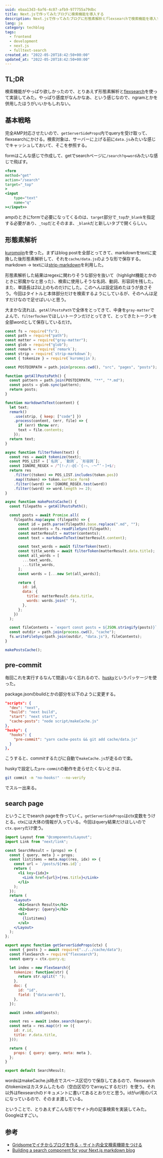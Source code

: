 ```yaml
---
uuid: ebaa13d3-6af6-4c07-afb9-977755a79dbc
title: Next.jsで作ってみたブログに検索機能を導入する
description: Next.jsで作ってみたブログに形態素解析とflexsearchで検索機能を導入する
lang: ja
category: techblog
tags:
  - frontend
  - development
  - next.js
  - fulltext-search
created_at: "2022-05-20T18:42:50+00:00"
updated_at: "2022-05-20T18:42:50+00:00"
---
```


## TL;DR

検索機能がやっぱり欲しかったので、とりあえず形態素解析と[flexsearch](https://github.com/nextapps-de/flexsearch)を使って実装してみた。やっぱり感度がなんかなあ、という感じなので、ngramとかを併用したほうがいいかもしれない。

## 基本戦略

完全AMP対応させたいので、`getServerSideProps`内でqueryを受け取って、flexsearchにかける。検索対象は、サーバーに上げる前に`data.js`みたいな感じでキャッシュしておいて、そこを参照する。

formはこんな感じで作成して、getでsearchページに`/search?q=word`みたいな感じで飛ばす。

```jsx
<form
method="get"
action="/search"
target="_top"
>
<input
    type="text"
    name="q"
></input>>
```

ampのときにformで必要になってくるのは、`target`部分で`_top`か`_blank`を指定する必要があり、`_top`だとそのまま、`_blank`だと新しいタブで開くらしい。

## 形態素解析

[kuromojin](https://github.com/azu/kuromojin)を使った。まずはblog postを全部とってきて、markdownをtextに変換した後形態素解析して、それを`cache/data.js`のような形で保存する。markdown -> textには[strip-markdown](https://github.com/remarkjs/strip-markdown)を利用した。

形態素解析した結果はregexに関わりそうな部分を抜いて（highlight機能とかのときに邪魔かなと思った）、検索に使用しそうな名詞、動詞、形容詞を残した。また、単語長は2以上のものだけにした。このへんは設定詰めたほうが良さそう。今回はタイトルと本体部分だけを検索するようにしているが、そのへんは足すだけなので足せばいいと思う。

大まかな流れは、`getAllPostsPath`で全体をとってきて、中身を`gray-matter`でよんで、`filterTocken`でほしいトークンだけとってきて、とってきたトークンを全部wordとして保存しているだけ。

```js:title=makeCache.js
const fs = require("fs");
const path = require("path");
const matter = require("gray-matter");
const glob = require("glob");
const remark = require(`remark`);
const strip = require(`strip-markdown`);
const { tokenize } = require(`kuromojin`);

const POSTDIRPATH = path.join(process.cwd(), "src", "pages", "posts");

function getAllPostsPath() {
  const pattern = path.join(POSTDIRPATH, "**", "*.md");
  const posts = glob.sync(pattern);
  return posts;
}

function markdownToText(content) {
  let text;
  remark()
    .use(strip, { keep: ["code"] })
    .process(content, (err, file) => {
      if (err) throw err;
      text = file.contents;
    });
  return text;
}

async function filterToken(text) {
  const res = await tokenize(text);
  const POS_LIST = [`名詞`, `動詞`, `形容詞`];
  const IGNORE_REGEX = /^[!-/:-@[-`{-~、-〜”’・]+$/;
  return res
    .filter((token) => POS_LIST.includes(token.pos))
    .map((token) => token.surface_form)
    .filter((word) => !IGNORE_REGEX.test(word))
    .filter((word) => word.length >= 2);
}

async function makePostsCache() {
  const filepaths = getAllPostsPath();

  const posts = await Promise.all(
    filepaths.map(async (filepath) => {
      const id = path.parse(filepath).base.replace(".md", "");
      const contents = fs.readFileSync(filepath);
      const matterResult = matter(contents);
      const text = markdownToText(matterResult.content);

      const text_words = await filterToken(text);
      const title_words = await filterToken(matterResult.data.title);
      const all_words = [
        ...text_words,
        ...title_words,
      ];
      const words = [...new Set(all_words)];

      return {
        id: id,
        data: {
          title: matterResult.data.title,
          words: words.join(" "),
        },
      };
    })
  );

  const fileContents = `export const posts = ${JSON.stringify(posts)}`;
  const outdir = path.join(process.cwd(), "cache");
  fs.writeFileSync(path.join(outdir, "data.js"), fileContents);
}

makePostsCache();
```

## pre-commit

毎回これを実行するなんて間違いなく忘れるので、[husky](https://github.com/typicode/husky)というパッケージを使った。

package.jsonのbuildとかの部分を以下のように変更する。

```json:title=package.json
"scripts": {
  "dev": "next",
  "build": "next build",
  "start": "next start",
  "cache-posts": "node script/makeCache.js" 
},
"husky": {
  "hooks": {
    "pre-commit": "yarn cache-posts && git add cache/data.js"
  }
},
```

こうすると、commitするたびに自動で`makeCache.js`が走るので楽。

huskyで設定した`pre-commit`の動作を走らせたくないときは、

```bash
git commit -m "no-hooks!" --no-verify
```

でスルー出来る。

## search page

ということでsearch pageを作っていく。`getServerSideProps`はctx変数をうけとる。ctxには大体の情報が入っている。今回はquery結果だけほしいので`ctx.query`だけ使う。

```jsx
import Layout from "@components/Layout";
import Link from "next/link";

const SearchResult = (props) => {
  const { query, meta } = props;
  const listitems = meta.map((res, idx) => {
    const url = `/posts/${res.id}`;
    return (
      <li key={idx}>
        <Link href={url}>{res.title}</Link>
      </li>
    );
  });
  return (
    <Layout>
      <h1>Search Results</h1>
      <h2>Query: {query}</h2>
      <ul>
        {listitems}
      </ul>
    </Layout>
  );
};

export async function getServerSideProps(ctx) {
  const { posts } = await require("../../cache/data");
  const FlexSearch = require("flexsearch");
  const query = ctx.query.q;

  let index = new FlexSearch({
    tokenize: function(str) {
      return str.split(" ");
    },
    doc: {
      id: "id",
      field: ["data:words"],
    },
  });

  await index.add(posts);

  const res = await index.search(query);
  const meta = res.map((r) => ({
    id: r.id,
    title: r.data.title,
  }));

  return {
    props: { query: query, meta: meta },
  };
}

export default SearchResult;
```

wordsはmakeCache.js時点でスペース区切りで保存してあるので、flexsearchのtokenizeはカスタムしたもの（空白区切りでarrayにするだけ）を使う。それ以外はflexsearchのドキュメントに書いてあるとおりだと思う。idがurl用のパスになっているので、そのまま渡している。

ということで、とりあえずこんな形でサイト内の記事検索を実装してみた。Googleはすごい。

## 参考

- [Gridsomeでイチからブログを作る - サイト内全文検索機能をつける](https://blog.solunita.net/posts/develop-blog-by-gridsome-from-scratch-full-text-search/)
- [Building a search component for your Next.js markdown blog](https://medium.com/@matswainson/building-a-search-component-for-your-next-js-markdown-blog-9e75e0e7d210)
